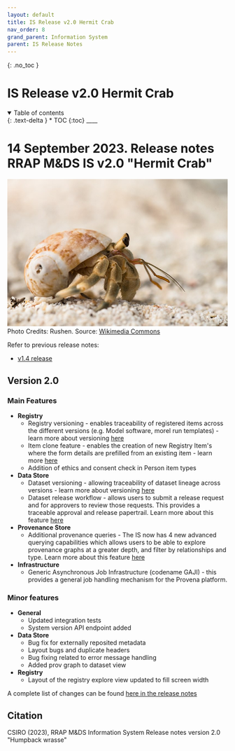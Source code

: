 ```yaml
---
layout: default
title: IS Release v2.0 Hermit Crab
nav_order: 8
grand_parent: Information System
parent: IS Release Notes
---
```


{: .no_toc }

# IS Release v2.0 Hermit Crab

<details  open markdown="block">
  <summary>
    Table of contents
  </summary>
{: .text-delta }
* TOC
{:toc}
____
</details>

# 14 September 2023. Release notes RRAP M&DS IS v2.0 "Hermit Crab"

![v2.0](../../assets/images/release_notes_v2-0/hermit%20crab.jpg)
Photo Credits: Rushen. Source: [Wikimedia Commons](https://commons.wikimedia.org/wiki/File:Unidentified_hermit_crab_by_Rushen.jpg)

Refer to previous release notes:

-   [v1.4 release](https://gbrrestoration.github.io/rrap-mds-knowledge-hub/information-system/release-notes/v1-4.html)

## Version 2.0

### Main Features

-   **Registry**
    -  Registry versioning - enables traceability of registered items across the different versions (e.g. Model software, morel run templates) - learn more about versioning [here](http://docs.provena.io/versioning/versioning-overview.html)
    -   Item clone feature - enables the creation of new Registry Item's where the form details are prefilled from an existing item - learn more [here](../provenance/registry/clone)
    -   Addition of ethics and consent check in Person item types
-   **Data Store**
    -   Dataset versioning - allowing traceability of dataset lineage across versions - learn more about versioning [here](http://docs.provena.io/versioning/versioning-overview.html)
    -   Dataset release workflow - allows users to submit a release request and for approvers to review those requests. This provides a traceable approval and release papertrail. Learn more about this feature [here](http://docs.provena.io/data-store/dataset-approvals.html)
-   **Provenance Store**
    -   Additional provenance queries - The IS now has 4 new advanced querying capabilities which allows users to be able to explore provenance graphs at a greater depth, and filter by relationships and type. Learn more about this feature [here](http://docs.provena.io/provenance/exploring-provenance/exploring-record-lineage.html#advanced-provenance-queries)
-   **Infrastructure** 
    -   Generic Asynchronous Job Infrastructure (codename GAJI) - this provides a general job handling mechanism for the Provena platform.


### Minor features

-   **General**
    -   Updated integration tests
    -   System version API endpoint added
-   **Data Store**
    -   Bug fix for externally reposited metadata
    -   Layout bugs and duplicate headers
    -   Bug fixing related to error message handling
    -   Added prov graph to dataset view
-   **Registry**
    -   Layout of the registry explore view updated to fill screen width

A complete list of changes can be found [here in the release notes](https://github.com/provena/provena/releases/tag/v2.0.0)

## Citation

CSIRO (2023), RRAP M&DS Information System Release notes version 2.0 "Humpback wrasse"
